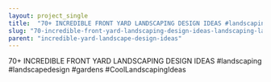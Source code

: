 ```yaml
---
layout: project_single
title:  "70+ INCREDIBLE FRONT YARD LANDSCAPING DESIGN IDEAS #landscaping #landscapedesign #gardens #CoolLandscapingIdeas"
slug: "70-incredible-front-yard-landscaping-design-ideas-landscaping-landscapedesign-gardens-coollandscapingideas"
parent: "incredible-yard-landscape-design-ideas"
---
```

70+ INCREDIBLE FRONT YARD LANDSCAPING DESIGN IDEAS #landscaping #landscapedesign #gardens #CoolLandscapingIdeas